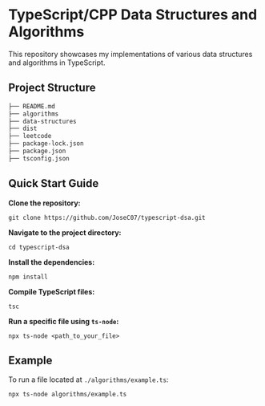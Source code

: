 # TypeScript/CPP Data Structures and Algorithms

This repository showcases my implementations of various data structures and algorithms in TypeScript.

## Project Structure
```bash
├── README.md
├── algorithms
├── data-structures
├── dist
├── leetcode
├── package-lock.json
├── package.json
├── tsconfig.json
```
## Quick Start Guide

**Clone the repository:**
``` 
git clone https://github.com/JoseC07/typescript-dsa.git
```
**Navigate to the project directory:**
```
cd typescript-dsa
```
**Install the dependencies:**
```
npm install
```
**Compile TypeScript files:**
```
tsc
```
**Run a specific file using `ts-node`:**
```   
npx ts-node <path_to_your_file>
```
## Example

To run a file located at `./algorithms/example.ts`:
```bash
npx ts-node algorithms/example.ts
```
